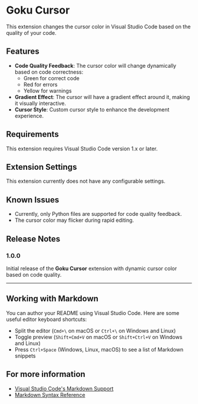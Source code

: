 # Goku Cursor

This extension changes the cursor color in Visual Studio Code based on the quality of your code.

## Features

- **Code Quality Feedback**: The cursor color will change dynamically based on code correctness:
  - Green for correct code
  - Red for errors
  - Yellow for warnings
- **Gradient Effect**: The cursor will have a gradient effect around it, making it visually interactive.
- **Cursor Style**: Custom cursor style to enhance the development experience.

## Requirements

This extension requires Visual Studio Code version 1.x or later.

## Extension Settings

This extension currently does not have any configurable settings.

## Known Issues

- Currently, only Python files are supported for code quality feedback.
- The cursor color may flicker during rapid editing.

## Release Notes

### 1.0.0

Initial release of the **Goku Cursor** extension with dynamic cursor color based on code quality.

---

## Working with Markdown

You can author your README using Visual Studio Code. Here are some useful editor keyboard shortcuts:

- Split the editor (`Cmd+\` on macOS or `Ctrl+\` on Windows and Linux)
- Toggle preview (`Shift+Cmd+V` on macOS or `Shift+Ctrl+V` on Windows and Linux)
- Press `Ctrl+Space` (Windows, Linux, macOS) to see a list of Markdown snippets

## For more information

- [Visual Studio Code's Markdown Support](http://code.visualstudio.com/docs/languages/markdown)
- [Markdown Syntax Reference](https://help.github.com/articles/markdown-basics/)
